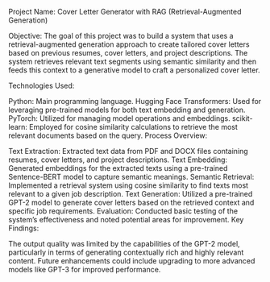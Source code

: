 Project Name: Cover Letter Generator with RAG (Retrieval-Augmented Generation)

Objective: The goal of this project was to build a system that uses a retrieval-augmented generation approach to create tailored cover letters based on previous resumes, cover letters, and project descriptions. The system retrieves relevant text segments using semantic similarity and then feeds this context to a generative model to craft a personalized cover letter.

Technologies Used:

Python: Main programming language.
Hugging Face Transformers: Used for leveraging pre-trained models for both text embedding and generation.
PyTorch: Utilized for managing model operations and embeddings.
scikit-learn: Employed for cosine similarity calculations to retrieve the most relevant documents based on the query.
Process Overview:

Text Extraction: Extracted text data from PDF and DOCX files containing resumes, cover letters, and project descriptions.
Text Embedding: Generated embeddings for the extracted texts using a pre-trained Sentence-BERT model to capture semantic meanings.
Semantic Retrieval: Implemented a retrieval system using cosine similarity to find texts most relevant to a given job description.
Text Generation: Utilized a pre-trained GPT-2 model to generate cover letters based on the retrieved context and specific job requirements.
Evaluation: Conducted basic testing of the system’s effectiveness and noted potential areas for improvement.
Key Findings:

The output quality was limited by the capabilities of the GPT-2 model, particularly in terms of generating contextually rich and highly relevant content.
Future enhancements could include upgrading to more advanced models like GPT-3 for improved performance.
